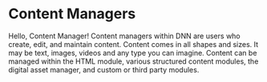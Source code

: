 # Content Managers

Hello, Content Manager! Content managers within DNN are users who create, edit, and maintain content. Content comes in all shapes and sizes. It may be text, images, videos and any type you can imagine. Content can be managed within the HTML module, various structured content modules, the digital asset manager, and custom or third party modules.
